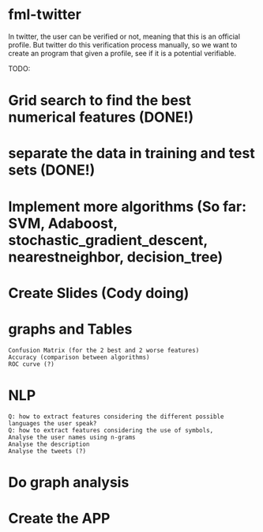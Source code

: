 fml-twitter
===========

In twitter, the user can be verified or not, meaning that this is an official profile. But twitter do this verification process manually, so we want to create an program that given a profile, see if it is a potential verifiable.


TODO:

# Grid search to find the best numerical features (DONE!)
# separate the data in training and test sets (DONE!)
# Implement more algorithms (So far: SVM, Adaboost, stochastic_gradient_descent, nearestneighbor, decision_tree)
# Create Slides (Cody doing)
# graphs and Tables
	Confusion Matrix (for the 2 best and 2 worse features)
	Accuracy (comparison between algorithms)
	ROC curve (?)
# NLP
	Q: how to extract features considering the different possible languages the user speak?
	Q: how to extract features considering the use of symbols, 
	Analyse the user names using n-grams
	Analyse the description
	Analyse the tweets (?)
# Do graph analysis
# Create the APP

